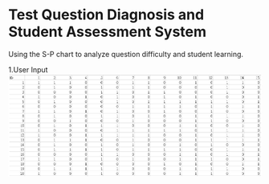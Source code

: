 # Test Question Diagnosis and Student Assessment System
Using  the S-P chart to analyze question difficulty and student learning.

1.User Input
![image](https://github.com/ycchiu0703/Test-Question-Diagnosis-and-Student-Assessment-System/blob/main/image/csv_sample.jpg)

